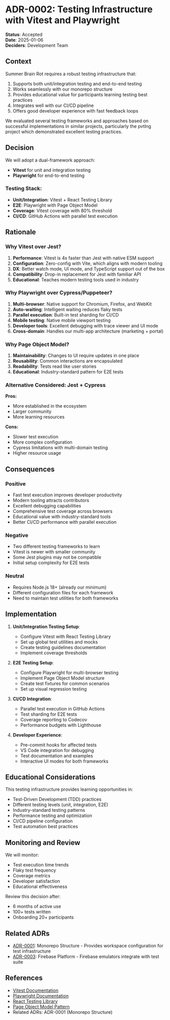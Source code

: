 # ADR-0002: Testing Infrastructure with Vitest and Playwright

**Status**: Accepted  
**Date**: 2025-01-06  
**Deciders**: Development Team

## Context

Summer Brain Rot requires a robust testing infrastructure that:
1. Supports both unit/integration testing and end-to-end testing
2. Works seamlessly with our monorepo structure
3. Provides educational value for participants learning testing best practices
4. Integrates well with our CI/CD pipeline
5. Offers good developer experience with fast feedback loops

We evaluated several testing frameworks and approaches based on successful implementations in similar projects, particularly the pvtlng project which demonstrated excellent testing practices.

## Decision

We will adopt a dual-framework approach:
- **Vitest** for unit and integration testing
- **Playwright** for end-to-end testing

### Testing Stack:
- **Unit/Integration**: Vitest + React Testing Library
- **E2E**: Playwright with Page Object Model
- **Coverage**: Vitest coverage with 80% threshold
- **CI/CD**: GitHub Actions with parallel test execution

## Rationale

### Why Vitest over Jest?

1. **Performance**: Vitest is 4x faster than Jest with native ESM support
2. **Configuration**: Zero-config with Vite, which aligns with modern tooling
3. **DX**: Better watch mode, UI mode, and TypeScript support out of the box
4. **Compatibility**: Drop-in replacement for Jest with familiar API
5. **Educational**: Teaches modern testing tools used in industry

### Why Playwright over Cypress/Puppeteer?

1. **Multi-browser**: Native support for Chromium, Firefox, and WebKit
2. **Auto-waiting**: Intelligent waiting reduces flaky tests
3. **Parallel execution**: Built-in test sharding for CI/CD
4. **Mobile testing**: Native mobile viewport testing
5. **Developer tools**: Excellent debugging with trace viewer and UI mode
6. **Cross-domain**: Handles our multi-app architecture (marketing + portal)

### Why Page Object Model?

1. **Maintainability**: Changes to UI require updates in one place
2. **Reusability**: Common interactions are encapsulated
3. **Readability**: Tests read like user stories
4. **Educational**: Industry-standard pattern for E2E tests

### Alternative Considered: Jest + Cypress

**Pros:**
- More established in the ecosystem
- Larger community
- More learning resources

**Cons:**
- Slower test execution
- More complex configuration
- Cypress limitations with multi-domain testing
- Higher resource usage

## Consequences

### Positive
- Fast test execution improves developer productivity
- Modern tooling attracts contributors
- Excellent debugging capabilities
- Comprehensive test coverage across browsers
- Educational value with industry-standard tools
- Better CI/CD performance with parallel execution

### Negative
- Two different testing frameworks to learn
- Vitest is newer with smaller community
- Some Jest plugins may not be compatible
- Initial setup complexity for E2E tests

### Neutral
- Requires Node.js 18+ (already our minimum)
- Different configuration files for each framework
- Need to maintain test utilities for both frameworks

## Implementation

1. **Unit/Integration Testing Setup**:
   - Configure Vitest with React Testing Library
   - Set up global test utilities and mocks
   - Create testing guidelines documentation
   - Implement coverage thresholds

2. **E2E Testing Setup**:
   - Configure Playwright for multi-browser testing
   - Implement Page Object Model structure
   - Create test fixtures for common scenarios
   - Set up visual regression testing

3. **CI/CD Integration**:
   - Parallel test execution in GitHub Actions
   - Test sharding for E2E tests
   - Coverage reporting to Codecov
   - Performance budgets with Lighthouse

4. **Developer Experience**:
   - Pre-commit hooks for affected tests
   - VS Code integration for debugging
   - Test documentation and examples
   - Interactive UI modes for both frameworks

## Educational Considerations

This testing infrastructure provides learning opportunities in:
- Test-Driven Development (TDD) practices
- Different testing levels (unit, integration, E2E)
- Industry-standard testing patterns
- Performance testing and optimization
- CI/CD pipeline configuration
- Test automation best practices

## Monitoring and Review

We will monitor:
- Test execution time trends
- Flaky test frequency
- Coverage metrics
- Developer satisfaction
- Educational effectiveness

Review this decision after:
- 6 months of active use
- 100+ tests written
- Onboarding 20+ participants

## Related ADRs

- [ADR-0001](0001-monorepo-structure.md): Monorepo Structure - Provides workspace configuration for test infrastructure
- [ADR-0003](0003-firebase-platform.md): Firebase Platform - Firebase emulators integrate with test suite

## References

- [Vitest Documentation](https://vitest.dev/)
- [Playwright Documentation](https://playwright.dev/)
- [React Testing Library](https://testing-library.com/docs/react-testing-library/intro/)
- [Page Object Model Pattern](https://martinfowler.com/bliki/PageObject.html)
- Related ADRs: ADR-0001 (Monorepo Structure)